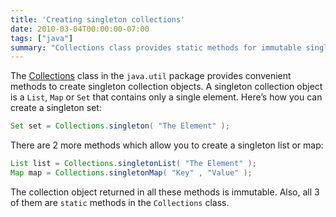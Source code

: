 ```yaml
---
title: 'Creating singleton collections'
date: 2010-03-04T00:00:00-07:00
tags: ["java"]
summary: "Collections class provides static methods for immutable singleton collections (List, Map, Set)."
---
```


The [Collections](http://java.sun.com/j2se/1.4.2/docs/api/java/util/Collections.html) class in the `java.util` package provides convenient methods to create singleton collection objects. A singleton collection object is a `List`, `Map` or `Set` that contains only a single element. Here’s how you can create a singleton set:

```java
Set set = Collections.singleton( "The Element" );
```

There are 2 more methods which allow you to create a singleton list or map:

```java
List list = Collections.singletonList( "The Element" );
Map map = Collections.singletonMap( "Key" , "Value" );
```

The collection object returned in all these methods is immutable. Also, all 3 of them are `static` methods in the `Collections` class.
